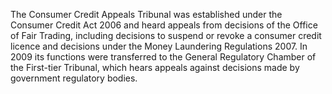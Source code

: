 The Consumer Credit Appeals Tribunal was established under the Consumer Credit Act 2006 and heard appeals from decisions of the Office of Fair Trading, including decisions to suspend or revoke a consumer credit licence and decisions under the Money Laundering Regulations 2007. In 2009 its functions were transferred to the General Regulatory Chamber of the First-tier Tribunal, which hears appeals against decisions made by government regulatory bodies.
